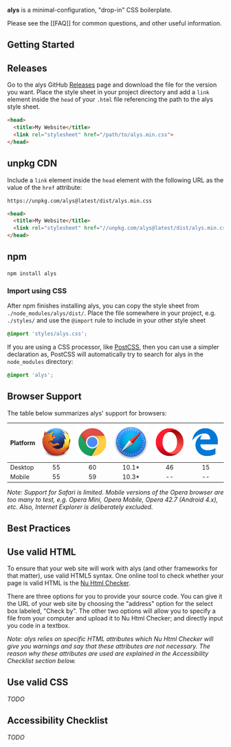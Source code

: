 **alys** is a minimal-configuration, "drop-in" CSS boilerplate.

Please see the [[FAQ]] for common questions, and other useful information.

## Getting Started

## Releases

Go to the alys GitHub [Releases][] page and download the file for the version
you want. Place the style sheet in your project directory and add a `link`
element inside the `head` of your `.html` file referencing the path to the alys
style sheet.

[Releases]: https://github.com/mds3dstn71/alys/releases

```html
<head>
  <title>My Website</title>
  <link rel="stylesheet" href="/path/to/alys.min.css">
</head>
```

## unpkg CDN

Include a `link` element inside the `head` element with the following URL as the
value of the `href` attribute:

```
https://unpkg.com/alys@latest/dist/alys.min.css
```

```html
<head>
  <title>My Website</title>
  <link rel="stylesheet" href="//unpkg.com/alys@latest/dist/alys.min.css">
</head>
```

## npm

```
npm install alys
```

### Import using CSS

After npm finishes installing alys, you can copy the style sheet from
`./node_modules/alys/dist/`. Place the file somewhere in your project, e.g.
`./styles/` and use the `@import` rule to include in your other style sheet

```css
@import 'styles/alys.css';
```

If you are using a CSS processor, like [PostCSS][], then you can use a simpler
declaration as, PostCSS will automatically try to search for alys in the
`node_modules` directory:

```css
@import 'alys';
```

[PostCSS]: https://github.com/postcss/postcss-cli

## Browser Support

The table below summarizes alys' support for browsers:

| Platform | ![firefox] | ![chrome] | ![safari] | ![opera] | ![edge] |
| -------- | :--------: | :-------: | :-------: | :------: | :-----: |
| Desktop  |     55     |     60    |   10.1*   |    46    |    15   |
| Mobile   |     55     |     59    |   10.3*   |    --    |    --   |

_Note: Support for Safari is limited. Mobile versions of the Opera browser are
too many to test, e.g. Opera Mini, Opera Mobile, Opera 42.7 (Android 4.x), etc.
Also, Internet Explorer is deliberately excluded._

[chrome]: img/chrome.png
[edge]: img/edge.png
[firefox]: img/firefox.png
[opera]: img/opera.png
[safari]: img/safari.png

## Best Practices

## Use valid HTML

To ensure that your web site will work with alys (and other frameworks for that
matter), use valid HTML5 syntax. One online tool to check whether your page is
valid HTML is the [Nu Html Checker](https://checker.html5.org/).

There are three options for you to provide your source code. You can give it the
URL of your web site by choosing the "address" option for the select box
labeled, "Check by". The other two options will allow you to specify a file from
your computer and upload it to Nu Html Checker; and directly input you code in a
textbox.

_Note: alys relies on specific HTML attributes which Nu Html Checker will give
you warnings and say that these attributes are not necessary. The reason why
these attributes are used are explained in the Accessibility Checklist section
below._

## Use valid CSS

_TODO_

## Accessibility Checklist

_TODO_
